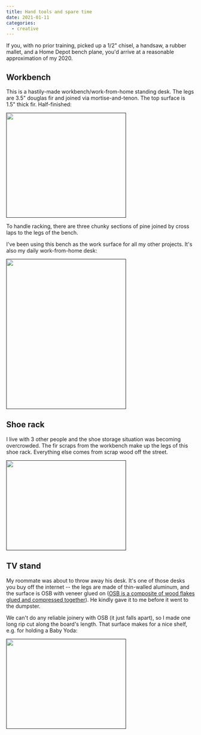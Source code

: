 ```yaml
---
title: Hand tools and spare time
date: 2021-01-11
categories:
  - creative
---
```


If you, with no prior training, picked up a 1/2" chisel, a handsaw, a rubber mallet, and a Home Depot bench plane, you'd arrive at a reasonable approximation of my 2020.

## Workbench

This is a hastily-made workbench/work-from-home standing desk. The legs are 3.5" douglas fir and joined via mortise-and-tenon. The top surface is 1.5" thick fir. Half-finished:

[<img src="/img/wood/1.jpg" style="width:320px;height:280px;">]()

To handle racking, there are three chunky sections of pine joined by cross laps to the legs of the bench.

I've been using this bench as the work surface for all my other projects. It's also my daily work-from-home desk:

[<img src="/img/wood/3.jpg" style="width:320px;height:400px;">]()

## Shoe rack

I live with 3 other people and the shoe storage situation was becoming overcrowded. The fir scraps from the workbench make up the legs of this shoe rack. Everything else comes from scrap wood off the street.

[<img src="/img/wood/4.jpg" style="width:320px;height:240px;">]()

## TV stand

My roommate was about to throw away his desk. It's one of those desks you buy off the internet -- the legs are made of thin-walled aluminum, and the surface is OSB with veneer glued on ([OSB is a composite of wood flakes glued and compressed together](https://en.wikipedia.org/wiki/Oriented_strand_board)). He kindly gave it to me before it went to the dumpster. 

We can't do any reliable joinery with OSB (it just falls apart), so I made one long rip cut along the board's length. That surface makes for a nice shelf, e.g. for holding a Baby Yoda:

[<img src="/img/wood/6.jpg" style="width:320px;height:240px;">]()
